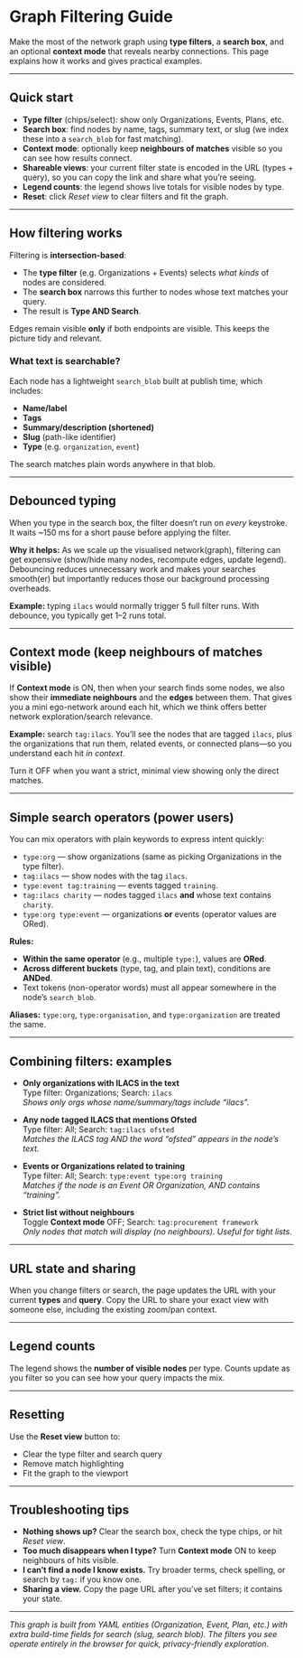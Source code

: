 # Graph Filtering Guide

Make the most of the network graph using **type filters**, a **search box**, and an optional **context mode** that reveals nearby connections. This page explains how it works and gives practical examples.

---

## Quick start

- **Type filter** (chips/select): show only Organizations, Events, Plans, etc.
- **Search box**: find nodes by name, tags, summary text, or slug (we index these into a `search_blob` for fast matching).
- **Context mode**: optionally keep **neighbours of matches** visible so you can see how results connect.
- **Shareable views**: your current filter state is encoded in the URL (types + query), so you can copy the link and share what you’re seeing.
- **Legend counts**: the legend shows live totals for visible nodes by type.
- **Reset**: click *Reset view* to clear filters and fit the graph.

---

## How filtering works

Filtering is **intersection-based**:

- The **type filter** (e.g. Organizations + Events) selects *what kinds* of nodes are considered.
- The **search box** narrows this further to nodes whose text matches your query.
- The result is **Type AND Search**.

Edges remain visible **only** if both endpoints are visible. This keeps the picture tidy and relevant.

### What text is searchable?

Each node has a lightweight `search_blob` built at publish time, which includes:
- **Name/label**
- **Tags**
- **Summary/description (shortened)**
- **Slug** (path-like identifier)
- **Type** (e.g. `organization`, `event`)

The search matches plain words anywhere in that blob.

---

## Debounced typing

When you type in the search box, the filter doesn’t run on *every* keystroke. It waits ~150 ms for a short pause before applying the filter. 

**Why it helps:** As we scale up the visualised network(graph), filtering can get expensive (show/hide many nodes, recompute edges, update legend). Debouncing reduces unnecessary work and makes your searches smooth(er) but importantly reduces those our background processing overheads.

**Example:** typing `ilacs` would normally trigger 5 full filter runs. With debounce, you typically get 1–2 runs total.

---

## Context mode (keep neighbours of matches visible)

If **Context mode** is ON, then when your search finds some nodes, we also show their **immediate neighbours** and the **edges** between them. That gives you a mini ego-network around each hit, which we think offers better network exploration/search relevance.

**Example:** search `tag:ilacs`. You’ll see the nodes that are tagged `ilacs`, plus the organizations that run them, related events, or connected plans—so you understand each hit *in context*.

Turn it OFF when you want a strict, minimal view showing only the direct matches.

---

## Simple search operators (power users)

You can mix operators with plain keywords to express intent quickly:

- `type:org` — show organizations (same as picking Organizations in the type filter).
- `tag:ilacs` — show nodes with the tag `ilacs`.
- `type:event tag:training` — events tagged `training`.
- `tag:ilacs charity` — nodes tagged `ilacs` **and** whose text contains `charity`.
- `type:org type:event` — organizations **or** events (operator values are ORed).

**Rules:**  
- **Within the same operator** (e.g., multiple `type:`), values are **ORed**.  
- **Across different buckets** (type, tag, and plain text), conditions are **ANDed**.  
- Text tokens (non-operator words) must all appear somewhere in the node’s `search_blob`.

**Aliases:** `type:org`, `type:organisation`, and `type:organization` are treated the same.

---

## Combining filters: examples

- **Only organizations with ILACS in the text**  
  Type filter: Organizations; Search: `ilacs`  
  *Shows only orgs whose name/summary/tags include “ilacs”.*

- **Any node tagged ILACS that mentions Ofsted**  
  Type filter: All; Search: `tag:ilacs ofsted`  
  *Matches the ILACS tag AND the word “ofsted” appears in the node’s text.*

- **Events or Organizations related to training**  
  Type filter: All; Search: `type:event type:org training`  
  *Matches if the node is an Event OR Organization, AND contains “training”.*

- **Strict list without neighbours**  
  Toggle **Context mode** OFF; Search: `tag:procurement framework`  
  *Only nodes that match will display (no neighbours). Useful for tight lists.*

---

## URL state and sharing

When you change filters or search, the page updates the URL with your current **types** and **query**. Copy the URL to share your exact view with someone else, including the existing zoom/pan context.

---

## Legend counts

The legend shows the **number of visible nodes** per type. Counts update as you filter so you can see how your query impacts the mix.

---

## Resetting

Use the **Reset view** button to:  
- Clear the type filter and search query  
- Remove match highlighting  
- Fit the graph to the viewport

---

## Troubleshooting tips

- **Nothing shows up?** Clear the search box, check the type chips, or hit *Reset view*.
- **Too much disappears when I type?** Turn **Context mode** ON to keep neighbours of hits visible.
- **I can’t find a node I know exists.** Try broader terms, check spelling, or search by `tag:` if you know one.
- **Sharing a view.** Copy the page URL after you’ve set filters; it contains your state.

---

*This graph is built from YAML entities (Organization, Event, Plan, etc.) with extra build-time fields for search (slug, search blob). The filters you see operate entirely in the browser for quick, privacy-friendly exploration.*
